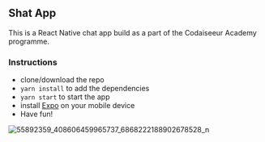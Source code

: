 ## Shat App
This is a React Native chat app build as a part of the Codaiseeur Academy programme.

### Instructions 
- clone/download the repo
- `yarn install` to add the dependencies
- `yarn start` to start the app
- install [Expo](https://expo.io/) on your mobile device
- Have fun!

![55892359_408606459965737_6868222188902678528_n](https://user-images.githubusercontent.com/40762788/55245958-84285400-5244-11e9-94c0-20cfa14fcef2.jpg)


